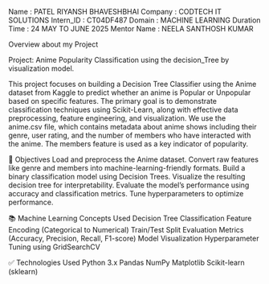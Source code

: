 Name : PATEL RIYANSH BHAVESHBHAI
Company : CODTECH IT SOLUTIONS
Intern_ID : CT04DF487
Domain : MACHINE LEARNING
Duration Time : 24 MAY TO JUNE 2025
Mentor Name : NEELA SANTHOSH KUMAR

Overview about my Project

Project: Anime Popularity Classification using the decision_Tree by visualization model.

This project focuses on building a Decision Tree Classifier using the Anime dataset from Kaggle to predict whether an anime is Popular or Unpopular based on specific features. The primary goal is to demonstrate classification techniques using Scikit-Learn, along with effective data preprocessing, feature engineering, and visualization.
We use the anime.csv file, which contains metadata about anime shows including their genre, user rating, and the number of members who have interacted with the anime. The members feature is used as a key indicator of popularity.

🎯 Objectives
Load and preprocess the Anime dataset.
Convert raw features like genre and members into machine-learning-friendly formats.
Build a binary classification model using Decision Trees.
Visualize the resulting decision tree for interpretability.
Evaluate the model’s performance using accuracy and classification metrics.
Tune hyperparameters to optimize performance.

📚 Machine Learning Concepts Used Decision Tree Classification
Feature Encoding (Categorical to Numerical)
Train/Test Split
Evaluation Metrics (Accuracy, Precision, Recall, F1-score)
Model Visualization
Hyperparameter Tuning using GridSearchCV

✅ Technologies Used
Python 3.x
Pandas
NumPy
Matplotlib
Scikit-learn (sklearn)



